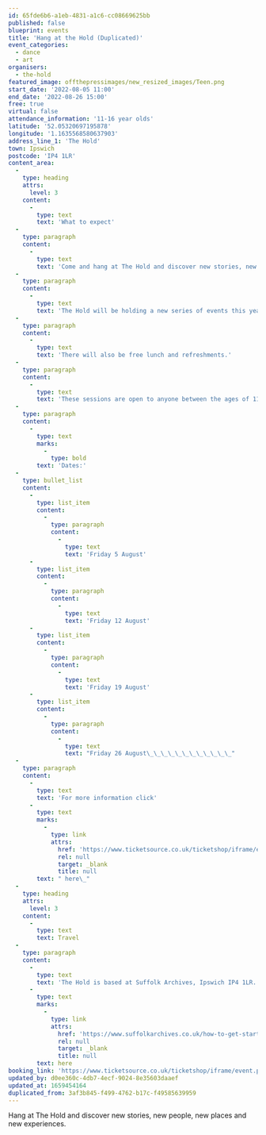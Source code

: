 ```yaml
---
id: 65fde6b6-a1eb-4831-a1c6-cc08669625bb
published: false
blueprint: events
title: 'Hang at the Hold (Duplicated)'
event_categories:
  - dance
  - art
organisers:
  - the-hold
featured_image: offthepressimages/new_resized_images/Teen.png
start_date: '2022-08-05 11:00'
end_date: '2022-08-26 15:00'
free: true
virtual: false
attendance_information: '11-16 year olds'
latitude: '52.05320697195878'
longitude: '1.1635568580637903'
address_line_1: 'The Hold'
town: Ipswich
postcode: 'IP4 1LR'
content_area:
  -
    type: heading
    attrs:
      level: 3
    content:
      -
        type: text
        text: 'What to expect'
  -
    type: paragraph
    content:
      -
        type: text
        text: 'Come and hang at The Hold and discover new stories, new people, new places and new experiences. There will be escape rooms, boat trips, art sessions, scavenger hunts, tours and more.'
  -
    type: paragraph
    content:
      -
        type: text
        text: 'The Hold will be holding a new series of events this year, aimed at empowering young people to explore their local heritage through fun activities that will contribute to their sense of place and belonging. Funded by the Holidays Activity and Food Programme, The Hold are delivering four fun Fridays, full of quests, exploration, discovery and creativity, which will allow young people to meet and make new friends and have fun.'
  -
    type: paragraph
    content:
      -
        type: text
        text: 'There will also be free lunch and refreshments.'
  -
    type: paragraph
    content:
      -
        type: text
        text: 'These sessions are open to anyone between the ages of 11 and 16 years. Sessions run 11:00 – 17:00.'
  -
    type: paragraph
    content:
      -
        type: text
        marks:
          -
            type: bold
        text: 'Dates:'
  -
    type: bullet_list
    content:
      -
        type: list_item
        content:
          -
            type: paragraph
            content:
              -
                type: text
                text: 'Friday 5 August'
      -
        type: list_item
        content:
          -
            type: paragraph
            content:
              -
                type: text
                text: 'Friday 12 August'
      -
        type: list_item
        content:
          -
            type: paragraph
            content:
              -
                type: text
                text: 'Friday 19 August'
      -
        type: list_item
        content:
          -
            type: paragraph
            content:
              -
                type: text
                text: "Friday 26 August\_\_\_\_\_\_\_\_\_\_\_\_"
  -
    type: paragraph
    content:
      -
        type: text
        text: 'For more information click'
      -
        type: text
        marks:
          -
            type: link
            attrs:
              href: 'https://www.ticketsource.co.uk/ticketshop/iframe/event.php?eventhash=e-mzjmxa&target='
              rel: null
              target: _blank
              title: null
        text: " here\_"
  -
    type: heading
    attrs:
      level: 3
    content:
      -
        type: text
        text: Travel
  -
    type: paragraph
    content:
      -
        type: text
        text: 'The Hold is based at Suffolk Archives, Ipswich IP4 1LR. For full details about The Hold, including how to get there, click '
      -
        type: text
        marks:
          -
            type: link
            attrs:
              href: 'https://www.suffolkarchives.co.uk/how-to-get-started-at-suffolk-archives/plan-your-visit/suffolk-archives-branches/ipswich-branch/'
              rel: null
              target: _blank
              title: null
        text: here
booking_link: 'https://www.ticketsource.co.uk/ticketshop/iframe/event.php?eventhash=e-mzjmxa&target='
updated_by: d0ee360c-4db7-4ecf-9024-8e35603daaef
updated_at: 1659454164
duplicated_from: 3af3b845-f499-4762-b17c-f49585639959
---
```

Hang at The Hold and discover new stories, new people, new places and new experiences.